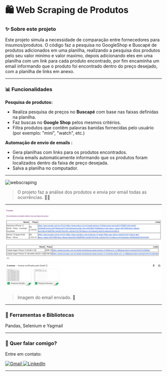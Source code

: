 # 🛍️ Web Scraping de Produtos

### ✨ Sobre este projeto

Este projeto simula a necessidade de comparação entre fornecedores para insumos/produtos. O código faz a pesquisa no GoogleShop e Buscapé de produtos adicionados em uma planilha, realizando a pesquisa dos produtos pelo seu valor minímo e valor maximo, depois adicionando eles em uma planilha com um link para cada produto encontrado, por fim encaminha um email informando que o produto foi encontrado dentro do preço desejado, com a planilha de links em anexo.

---

### 📊 Funcionalidades

**Pesquisa de produtos:**

- Realiza pesquisa de preços no **Buscapé** com base nas faixas definidas na planilha.
- Faz buscas no **Google Shop** pelos mesmos critérios.
- Filtra produtos que contêm palavras banidas fornecidas pelo usuário (por exemplo: "mini", "watch", etc.)

**Automação de envio de emails :**

- Gera planilhas com links para os produtos encontrados.
- Envia emails automaticamente informando que os produtos foram localizados dentro da faixa de preço desejada.
- Salva a planilha no computador.

---

<img src="projeto_selenium.gif" alt="webscraping">

> O projeto faz a análise dos produtos e envia por email todas as ocorrências. 🐱‍💻

---

![1729554303698](image/readme/1729554303698.png)

> Imagem do email enviado. 💌

---

### 🚀 Ferramentas e Bibliotecas

Pandas, Selenium e Yagmail

---

### 💌 Quer falar comigo?

Entre em contato:

<p align="left">  
<a href="mailto:edsoncarvalhointuria@gmail.com" title="Gmail">  
  <img src="https://img.shields.io/badge/-Gmail-FF0000?style=flat-square&labelColor=FF0000&logo=gmail&logoColor=white" alt="Gmail"/>  
</a>  
<a href="#" title="LinkedIn">  
  <img src="https://img.shields.io/badge/-LinkedIn-0e76a8?style=flat-square&logo=linkedin&logoColor=white" alt="LinkedIn"/>  
</a>  
</p>

---

